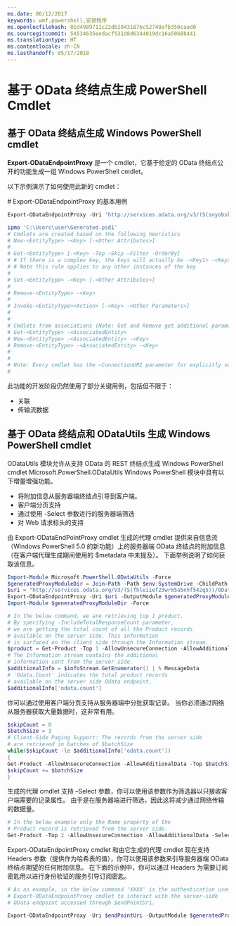 ```yaml
---
ms.date: 06/12/2017
keywords: wmf,powershell,安装程序
ms.openlocfilehash: 01d4989711c22db20431876c52740afb350caad0
ms.sourcegitcommit: 54534635eedacf531d8d6344019dc16a50b8b441
ms.translationtype: HT
ms.contentlocale: zh-CN
ms.lasthandoff: 05/17/2018
---
```

# <a name="generate-powershell-cmdlets-based-on-odata-endpoint"></a>基于 OData 终结点生成 PowerShell Cmdlet
<a name="generate-windows-powershell-cmdlets-based-on-an-odata-endpoint"></a>基于 OData 终结点生成 Windows PowerShell cmdlet
--------------------------------------------------------------

**Export-ODataEndpointProxy** 是一个 cmdlet，它基于给定的 OData 终结点公开的功能生成一组 Windows PowerShell cmdlet。

以下示例演示了如何使用此新的 cmdlet：

\# Export-ODataEndpointProxy 的基本用例

```powershell
Export-ODataEndpointProxy -Uri 'http://services.odata.org/v3/(S(snyobsk1hhutkb2yulwldgf1))/odata/odata.svc' -OutputModule C:\Users\user\Generated.psd1

ipmo 'C:\Users\user\Generated.psd1'
# Cmdlets are created based on the following heuristics
# New-<EntityType> -<Key> [-<Other Attributes>]
#
# Get-<EntityType> [-<Key> -Top –Skip –Filter -OrderBy]
# # If there is a complex key, the keys will actually be -<Key1> -<Key2>…
# # Note this rule applies to any other instances of the key
#
# Set-<EntityType> -<Key> [-<Other Attributes>]
#
# Remove-<EntityType> -<Key>
#
# Invoke-<EntityType><Action> [-<Key> -<Other Parameters>]
#
#
# Cmdlets from associations (Note: Get and Remove get additional parameter sets)
# Get-<EntityType> -<AssociatedEntity>
# New-<EntityType> -<AssociatedEntity> -<Key>
# Remove-<EntityType> -<AssociatedEntity> -<Key>
#
#
# Note: Every cmdlet has the –ConnectionURI parameter for explicitly setting the URI of the endpoint. This normally uses the same address that you gave the Export-ODataEndpointProxy cmdlet, but can be overridden in this fashion for the sake of similar endpoints.
#
```

此功能的开发阶段仍然使用了部分关键用例，包括但不限于：
-   关联
-   传输流数据

<a name="generate-windows-powershell-cmdlets-based-on-an-odata-endpoint-with-odatautils"></a>基于 OData 终结点和 ODataUtils 生成 Windows PowerShell cmdlet
------------------------------------------------------------------------------
ODataUtils 模块允许从支持 OData 的 REST 终结点生成 Windows PowerShell cmdlet Microsoft.PowerShell.ODataUtils Windows PowerShell 模块中具有以下增量增强功能。
-   将附加信息从服务器端终结点引导到客户端。
-   客户端分页支持
-   通过使用 -Select 参数进行的服务器端筛选
-   对 Web 请求标头的支持

由 Export-ODataEndPointProxy cmdlet 生成的代理 cmdlet 提供来自信息流（Windows PowerShell 5.0 的新功能）上的服务器端 OData 终结点的附加信息（在客户端代理生成期间使用的 $metadata 中未提及）。 下面举例说明了如何获取该信息。
```powershell
Import-Module Microsoft.PowerShell.ODataUtils -Force
$generatedProxyModuleDir = Join-Path -Path $env:SystemDrive -ChildPath 'ODataDemoProxy'
$uri = "http://services.odata.org/V3/(S(fhleiief23wrm5a5nhf542q5))/OData/OData.svc/"
Export-ODataEndpointProxy -Uri $uri -OutputModule $generatedProxyModuleDir -Force -AllowUnSecureConnection -Verbose -AllowClobber
Import-Module $generatedProxyModuleDir -Force

# In the below command, we are retrieving top 1 product.
# By specifying -IncludeTotalResponseCount parameter,
# we are getting the total count of all the Product records
# available on the server side. This information
# is surfaced on the client side through the Information stream.
$product = Get-Product -Top 1 -AllowUnsecureConnection -AllowAdditionalData -IncludeTotalResponseCount -InformationVariable infoStream
# The Information stream contains the additional
# information sent from the server side.
$additionalInfo = $infoStream.GetEnumerator() | % MessageData
# 'Odata.Count' indicates the total product records
# available on the server side Odata endpoint.
$additionalInfo['odata.count']
```

你可以通过使用客户端分页支持从服务器端中分批获取记录。 当你必须通过网络从服务器获取大量数据时，这非常有用。
```powershell
$skipCount = 0
$batchSize = 3
# Client-Side Paging Support: The records from the server side
# are retrieved in batches of $batchSize
while($skipCount -le $additionalInfo['odata.count'])
{
Get-Product -AllowUnsecureConnection -AllowAdditionalData -Top $batchSize -Skip $skipCount
$skipCount += $batchSize
}
```

生成的代理 cmdlet 支持 –Select 参数，你可以使用该参数作为筛选器以只接收客户端需要的记录属性。 由于是在服务器端进行筛选，因此这将减少通过网络传输的数据量。
```powershell
# In the below example only the Name property of the
# Product record is retrieved from the server side.
Get-Product -Top 2 -AllowUnsecureConnection -AllowAdditionalData -Select Name
```

Export-ODataEndpointProxy cmdlet 和由它生成的代理 cmdlet 现在支持 Headers 参数（提供作为哈希表的值），你可以使用该参数来引导服务器端 OData 终结点期望的任何附加信息。 在下面的示例中，你可以通过 Headers 为需要订阅密匙用以进行身份验证的服务引导订阅密匙。
```powershell
# As an example, in the below command 'XXXX' is the authentication used by the
# Export-ODataEndpointProxy cmdlet to interact with the server-side
# OData endpoint accessed through $endPointUri.

Export-ODataEndpointProxy -Uri $endPointUri -OutputModule $generatedProxyModuleDir -Force -AllowUnSecureConnection -Verbose -Headers @{'subscription-key'='XXXX'}
```
